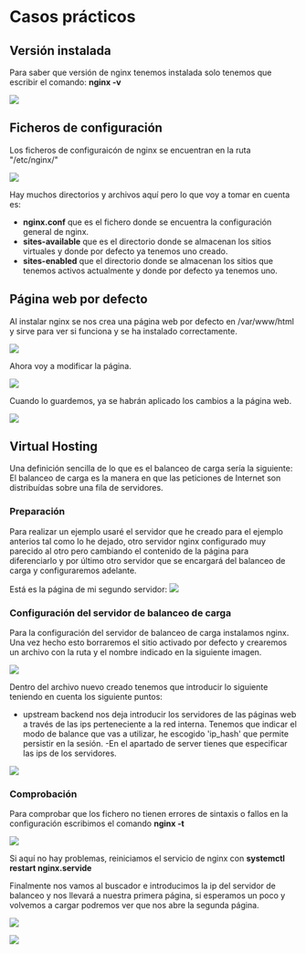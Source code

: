 # Casos prácticos

## Versión instalada
Para saber que versión de nginx tenemos instalada solo tenemos que escribir el comando: **nginx -v**

![](imagenes/version.png)

## Ficheros de configuración
Los ficheros de configuraicón de nginx se encuentran en la ruta "/etc/nginx/"

![](imagenes/directorio.png)

Hay muchos directorios y archivos aquí pero lo que voy a tomar en cuenta es:

- **nginx.conf** que es el fichero donde se encuentra la configuración general de nginx.
- **sites-available** que es el directorio donde se almacenan los sitios virtuales y donde por defecto ya tenemos uno creado.
- **sites-enabled** que el directorio donde se almacenan los sitios que tenemos activos actualmente y donde por defecto ya tenemos uno.

## Página web por defecto

Al instalar nginx se nos crea una página web por defecto en /var/www/html y sirve para ver si funciona y se ha instalado correctamente.

![](imagenes/paginadefecto.png)

Ahora voy a modificar la página.

![](imagenes/pagina1.png)

Cuando lo guardemos, ya se habrán aplicado los cambios a la página web.

![](imagenes/resultado1.png)

## Virtual Hosting

Una definición sencilla de lo que es el balanceo de carga sería la siguiente:
El balanceo de carga es la manera en que las peticiones de Internet son distribuídas sobre una fila de servidores.

### Preparación

Para realizar un ejemplo usaré el servidor que he creado para el ejemplo anterios tal como lo he dejado, otro servidor nginx configurado muy parecido al otro pero cambiando el contenido de la página para diferenciarlo y por último otro servidor que se encargará del balanceo de carga y configuraremos adelante.


Está es la página de mi segundo servidor:
![](imagenes/resultado2.png)

### Configuración del servidor de balanceo de carga

Para la configuración del servidor de balanceo de carga instalamos nginx.
Una vez hecho esto borraremos el sitio activado por defecto  y crearemos un archivo con la ruta y el nombre indicado en la siguiente imagen.

![](imagenes/balanceo1.png)

Dentro del archivo nuevo creado tenemos que introducir lo siguiente teniendo en cuenta los siguiente puntos:
- upstream backend nos deja introducir los servidores de las páginas web a través de las ips perteneciente a la red interna. Tenemos que indicar el modo de balance que vas a utilizar, he escogido 'ip_hash' que permite persistir en la sesión.
-En el apartado de server tienes que especificar las ips de los servidores.

![](imagenes/loadbalancing.png)

### Comprobación

Para comprobar que los fichero no tienen errores de sintaxis o fallos en la configuración escribimos el comando **nginx -t**

![](imagenes/comprobacion.png)

Si aquí no hay problemas, reiniciamos el servicio de nginx con **systemctl restart nginx.servide**

Finalmente nos vamos al buscador e introducimos la ip del servidor de balanceo y nos llevará a nuestra primera página, si esperamos un poco y volvemos a cargar podremos ver que nos abre la segunda página.

![](imagenes/server1.png)

![](imagenes/server2.png)
